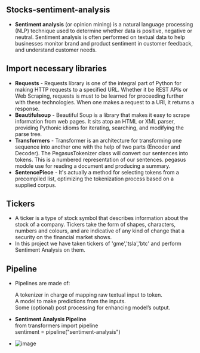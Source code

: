 ## Stocks-sentiment-analysis
- **Sentiment analysis** (or opinion mining) is a natural language processing (NLP) technique used to determine whether data is positive, negative or neutral. Sentiment analysis is often performed on textual data to help businesses monitor brand and product sentiment in customer feedback, and understand customer needs.

## Import necessary libraries
- **Requests** - Requests library is one of the integral part of Python for making HTTP requests to a specified URL. Whether it be REST APIs or Web Scraping, requests is must to be learned for proceeding further with these technologies. When one makes a request to a URI, it returns a response.
- **Beautifulsoup** - Beautiful Soup is a library that makes it easy to scrape information from web pages. It sits atop an HTML or XML parser, providing Pythonic idioms for iterating, searching, and modifying the parse tree.
- **Transformers** - Transformer is an architecture for transforming one sequence into another one with the help of two parts (Encoder and Decoder). The PegasusTokenizer class will convert our sentences into tokens. This is a numbered representation of our sentences. pegasus modole use for reading a document and producing a summary.
-  **SentencePiece** -  It's actually a method for selecting tokens from a precompiled list, optimizing the tokenization process based on a supplied corpus.

## Tickers
- A ticker is a type of stock symbol that describes information about the stock of a company. Tickers take the form of shapes, characters, numbers and colours, and are indicative of any kind of change that a security on the financial market shows.
- In this project we have taken tickers of 'gme','tsla','btc' and perform Sentiment Analysis on them.

## Pipeline
- Pipelines are made of:

    A tokenizer in charge of mapping raw textual input to token. <br>
    A model to make predictions from the inputs. <br>
    Some (optional) post processing for enhancing model’s output.
- **Sentiment Analysis Pipeline** <br>
  from transformers import pipeline <br> 
  sentiment = pipeline("sentiment-analysis")
- ![image](https://github.com/2000-Rahul/Stocks-sentiment-analysis/assets/136818857/6aaa5c6d-db82-486e-abc4-f770aee76e25)
  

